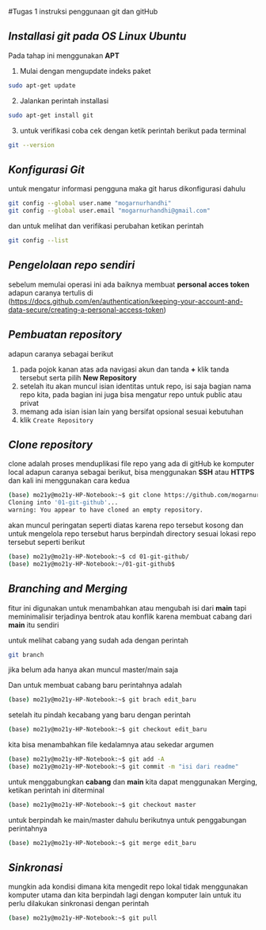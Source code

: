 #Tugas 1 instruksi penggunaan git dan gitHub


## *Installasi git pada OS Linux Ubuntu*
Pada tahap ini menggunakan **APT**

1. Mulai dengan mengupdate indeks paket
```bash
sudo apt-get update
```

2. Jalankan perintah installasi
```bash
sudo apt-get install git
```

3. untuk verifikasi coba cek dengan ketik perintah berikut pada terminal
```bash
git --version
```


## *Konfigurasi Git*
untuk mengatur informasi pengguna maka git harus dikonfigurasi dahulu

```bash
git config --global user.name "mogarnurhandhi"
git config --global user.email "mogarnurhandhi@gmail.com"
```
dan untuk melihat dan verifikasi perubahan ketikan perintah 

```bash
git config --list
```


## *Pengelolaan repo sendiri*
sebelum memulai operasi ini ada baiknya membuat **personal acces token** adapun caranya tertulis di (https://docs.github.com/en/authentication/keeping-your-account-and-data-secure/creating-a-personal-access-token)



## *Pembuatan repository*
adapun caranya sebagai berikut
1. pada pojok kanan atas ada navigasi akun dan tanda **+** klik tanda tersebut serta pilih **New Repository**
2. setelah itu akan muncul isian identitas untuk repo, isi saja bagian nama repo kita, pada bagian ini juga bisa mengatur repo untuk public atau privat 
3. memang ada isian isian lain yang bersifat opsional sesuai kebutuhan
4. klik `Create Repository`



## *Clone repository*
clone adalah proses menduplikasi file repo yang ada di gitHub ke komputer local 
adapun caranya sebagai berikut, bisa menggunakan **SSH** atau **HTTPS** dan kali ini menggunakan cara kedua

```bash
(base) mo21y@mo21y-HP-Notebook:~$ git clone https://github.com/mogarnurhandhi/01-git-github.git
Cloning into '01-git-github'...
warning: You appear to have cloned an empty repository.
```

akan muncul peringatan seperti diatas karena repo tersebut kosong
dan untuk mengelola repo tersebut harus berpindah directory sesuai lokasi repo tersebut seperti berikut

```bash
(base) mo21y@mo21y-HP-Notebook:~$ cd 01-git-github/
(base) mo21y@mo21y-HP-Notebook:~/01-git-github$
```


## *Branching and Merging*
fitur ini digunakan untuk menambahkan atau mengubah isi dari **main** tapi meminimalisir terjadinya bentrok atau konflik karena membuat cabang dari **main** itu sendiri

untuk melihat cabang yang sudah ada dengan perintah
```bash
git branch
```
jika belum ada hanya akan muncul master/main saja

Dan untuk membuat cabang baru perintahnya adalah
```bash
(base) mo21y@mo21y-HP-Notebook:~$ git brach edit_baru
```

setelah itu pindah kecabang yang baru dengan perintah
```bash
(base) mo21y@mo21y-HP-Notebook:~$ git checkout edit_baru
```

kita bisa menambahkan file kedalamnya atau sekedar argumen
```bash
(base) mo21y@mo21y-HP-Notebook:~$ git add -A
(base) mo21y@mo21y-HP-Notebook:~$ git commit -m "isi dari readme"
```

untuk menggabungkan **cabang** dan **main** kita dapat menggunakan Merging, ketikan perintah ini diterminal
```bash
(base) mo21y@mo21y-HP-Notebook:~$ git checkout master
```
untuk berpindah ke main/master dahulu
berikutnya untuk penggabungan perintahnya
```bash
(base) mo21y@mo21y-HP-Notebook:~$ git merge edit_baru
```


## *Sinkronasi*
mungkin ada kondisi dimana kita mengedit repo lokal tidak menggunakan komputer utama dan kita berpindah lagi dengan komputer lain
untuk itu perlu dilakukan sinkronasi dengan perintah 

```bash
(base) mo21y@mo21y-HP-Notebook:~$ git pull
```
